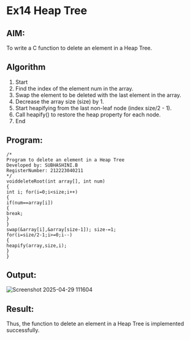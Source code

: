 # Ex14 Heap Tree
## AIM:
To write a C function to delete an element in a Heap Tree.

## Algorithm
1. Start
2. Find the index of the element num in the array.
3. Swap the element to be deleted with the last element in the array.
4. Decrease the array size (size) by 1.
5. Start heapifying from the last non-leaf node (index size/2 - 1).
6. Call heapify() to restore the heap property for each node.
7. End

## Program:
```
/*
Program to delete an element in a Heap Tree
Developed by: SUBHASHINI.B 
RegisterNumber: 212223040211 
*/
voiddeleteRoot(int array[], int num)
{
int i; for(i=0;i<size;i++)
{
if(num==array[i])
{
break;
}
}
swap(&array[i],&array[size-1]); size-=1;
for(i=size/2-1;i>=0;i--)
{
heapify(array,size,i);
}
}
```

## Output:
![Screenshot 2025-04-29 111604](https://github.com/user-attachments/assets/2dd1a1bc-7c20-457c-853a-15a9b7803b1b)



## Result:
Thus, the function to delete an element in a Heap Tree is implemented successfully.

